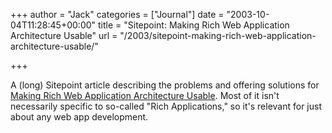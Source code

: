 +++
author = "Jack"
categories = ["Journal"]
date = "2003-10-04T11:28:45+00:00"
title = "Sitepoint: Making Rich Web Application Architecture Usable"
url = "/2003/sitepoint-making-rich-web-application-architecture-usable/"

+++

A (long) Sitepoint article describing the problems and offering solutions for [Making Rich Web Application Architecture Usable][1]. Most of it isn't necessarily specific to so-called "Rich Applications," so it's relevant for just about any web app development.

 [1]: http://www.sitepoint.com/article/1223 "Making Rich Web Application Architecture Usable"